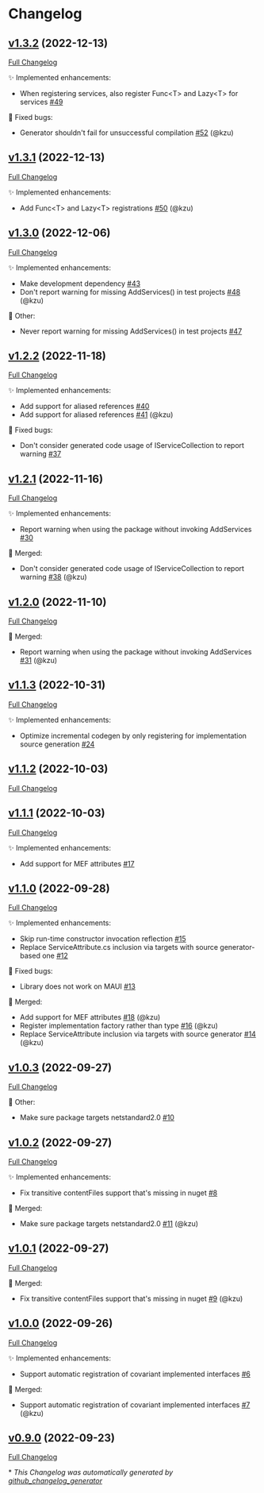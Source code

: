 # Changelog

## [v1.3.2](https://github.com/devlooped/DependencyInjection.Attributed/tree/v1.3.2) (2022-12-13)

[Full Changelog](https://github.com/devlooped/DependencyInjection.Attributed/compare/v1.3.1...v1.3.2)

:sparkles: Implemented enhancements:

- When registering services, also register Func\<T\> and Lazy\<T\> for services [\#49](https://github.com/devlooped/DependencyInjection.Attributed/issues/49)

:bug: Fixed bugs:

- Generator shouldn't fail for unsuccessful compilation [\#52](https://github.com/devlooped/DependencyInjection.Attributed/pull/52) (@kzu)

## [v1.3.1](https://github.com/devlooped/DependencyInjection.Attributed/tree/v1.3.1) (2022-12-13)

[Full Changelog](https://github.com/devlooped/DependencyInjection.Attributed/compare/v1.3.0...v1.3.1)

:sparkles: Implemented enhancements:

- Add Func\<T\> and Lazy\<T\> registrations [\#50](https://github.com/devlooped/DependencyInjection.Attributed/pull/50) (@kzu)

## [v1.3.0](https://github.com/devlooped/DependencyInjection.Attributed/tree/v1.3.0) (2022-12-06)

[Full Changelog](https://github.com/devlooped/DependencyInjection.Attributed/compare/v1.2.2...v1.3.0)

:sparkles: Implemented enhancements:

- Make development dependency [\#43](https://github.com/devlooped/DependencyInjection.Attributed/issues/43)
- Don't report warning for missing AddServices\(\) in test projects [\#48](https://github.com/devlooped/DependencyInjection.Attributed/pull/48) (@kzu)

:hammer: Other:

- Never report warning for missing AddServices\(\) in test projects [\#47](https://github.com/devlooped/DependencyInjection.Attributed/issues/47)

## [v1.2.2](https://github.com/devlooped/DependencyInjection.Attributed/tree/v1.2.2) (2022-11-18)

[Full Changelog](https://github.com/devlooped/DependencyInjection.Attributed/compare/v1.2.1...v1.2.2)

:sparkles: Implemented enhancements:

- Add support for aliased references [\#40](https://github.com/devlooped/DependencyInjection.Attributed/issues/40)
- Add support for aliased references [\#41](https://github.com/devlooped/DependencyInjection.Attributed/pull/41) (@kzu)

:bug: Fixed bugs:

- Don't consider generated code usage of IServiceCollection to report warning [\#37](https://github.com/devlooped/DependencyInjection.Attributed/issues/37)

## [v1.2.1](https://github.com/devlooped/DependencyInjection.Attributed/tree/v1.2.1) (2022-11-16)

[Full Changelog](https://github.com/devlooped/DependencyInjection.Attributed/compare/v1.2.0...v1.2.1)

:sparkles: Implemented enhancements:

- Report warning when using the package without invoking AddServices [\#30](https://github.com/devlooped/DependencyInjection.Attributed/issues/30)

:twisted_rightwards_arrows: Merged:

- Don't consider generated code usage of IServiceCollection to report warning [\#38](https://github.com/devlooped/DependencyInjection.Attributed/pull/38) (@kzu)

## [v1.2.0](https://github.com/devlooped/DependencyInjection.Attributed/tree/v1.2.0) (2022-11-10)

[Full Changelog](https://github.com/devlooped/DependencyInjection.Attributed/compare/v1.1.3...v1.2.0)

:twisted_rightwards_arrows: Merged:

- Report warning when using the package without invoking AddServices [\#31](https://github.com/devlooped/DependencyInjection.Attributed/pull/31) (@kzu)

## [v1.1.3](https://github.com/devlooped/DependencyInjection.Attributed/tree/v1.1.3) (2022-10-31)

[Full Changelog](https://github.com/devlooped/DependencyInjection.Attributed/compare/v1.1.2...v1.1.3)

:sparkles: Implemented enhancements:

- Optimize incremental codegen by only registering for implementation source generation [\#24](https://github.com/devlooped/DependencyInjection.Attributed/issues/24)

## [v1.1.2](https://github.com/devlooped/DependencyInjection.Attributed/tree/v1.1.2) (2022-10-03)

[Full Changelog](https://github.com/devlooped/DependencyInjection.Attributed/compare/v1.1.1...v1.1.2)

## [v1.1.1](https://github.com/devlooped/DependencyInjection.Attributed/tree/v1.1.1) (2022-10-03)

[Full Changelog](https://github.com/devlooped/DependencyInjection.Attributed/compare/v1.1.0...v1.1.1)

:sparkles: Implemented enhancements:

- Add support for MEF attributes [\#17](https://github.com/devlooped/DependencyInjection.Attributed/issues/17)

## [v1.1.0](https://github.com/devlooped/DependencyInjection.Attributed/tree/v1.1.0) (2022-09-28)

[Full Changelog](https://github.com/devlooped/DependencyInjection.Attributed/compare/v1.0.3...v1.1.0)

:sparkles: Implemented enhancements:

- Skip run-time constructor invocation reflection [\#15](https://github.com/devlooped/DependencyInjection.Attributed/issues/15)
- Replace ServiceAttribute.cs inclusion via targets with source generator-based one [\#12](https://github.com/devlooped/DependencyInjection.Attributed/issues/12)

:bug: Fixed bugs:

- Library does not work on MAUI [\#13](https://github.com/devlooped/DependencyInjection.Attributed/issues/13)

:twisted_rightwards_arrows: Merged:

- Add support for MEF attributes [\#18](https://github.com/devlooped/DependencyInjection.Attributed/pull/18) (@kzu)
- Register implementation factory rather than type [\#16](https://github.com/devlooped/DependencyInjection.Attributed/pull/16) (@kzu)
- Replace ServiceAttribute inclusion via targets with source generator [\#14](https://github.com/devlooped/DependencyInjection.Attributed/pull/14) (@kzu)

## [v1.0.3](https://github.com/devlooped/DependencyInjection.Attributed/tree/v1.0.3) (2022-09-27)

[Full Changelog](https://github.com/devlooped/DependencyInjection.Attributed/compare/v1.0.2...v1.0.3)

:hammer: Other:

- Make sure package targets netstandard2.0 [\#10](https://github.com/devlooped/DependencyInjection.Attributed/issues/10)

## [v1.0.2](https://github.com/devlooped/DependencyInjection.Attributed/tree/v1.0.2) (2022-09-27)

[Full Changelog](https://github.com/devlooped/DependencyInjection.Attributed/compare/v1.0.1...v1.0.2)

:sparkles: Implemented enhancements:

- Fix transitive contentFiles support that's missing in nuget [\#8](https://github.com/devlooped/DependencyInjection.Attributed/issues/8)

:twisted_rightwards_arrows: Merged:

- Make sure package targets netstandard2.0 [\#11](https://github.com/devlooped/DependencyInjection.Attributed/pull/11) (@kzu)

## [v1.0.1](https://github.com/devlooped/DependencyInjection.Attributed/tree/v1.0.1) (2022-09-27)

[Full Changelog](https://github.com/devlooped/DependencyInjection.Attributed/compare/v1.0.0...v1.0.1)

:twisted_rightwards_arrows: Merged:

- Fix transitive contentFiles support that's missing in nuget [\#9](https://github.com/devlooped/DependencyInjection.Attributed/pull/9) (@kzu)

## [v1.0.0](https://github.com/devlooped/DependencyInjection.Attributed/tree/v1.0.0) (2022-09-26)

[Full Changelog](https://github.com/devlooped/DependencyInjection.Attributed/compare/v0.9.0...v1.0.0)

:sparkles: Implemented enhancements:

- Support automatic registration of covariant implemented interfaces [\#6](https://github.com/devlooped/DependencyInjection.Attributed/issues/6)

:twisted_rightwards_arrows: Merged:

- Support automatic registration of covariant implemented interfaces [\#7](https://github.com/devlooped/DependencyInjection.Attributed/pull/7) (@kzu)

## [v0.9.0](https://github.com/devlooped/DependencyInjection.Attributed/tree/v0.9.0) (2022-09-23)

[Full Changelog](https://github.com/devlooped/DependencyInjection.Attributed/compare/e33ea020586537ad367d7e28fa6503c2f034bf27...v0.9.0)



\* *This Changelog was automatically generated by [github_changelog_generator](https://github.com/github-changelog-generator/github-changelog-generator)*
